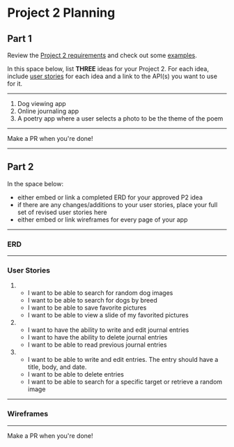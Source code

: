 # Project 2 Planning


## Part 1

Review the [Project 2 requirements](https://tmdarneille.gitbook.io/seirfx/11-projects/project-2#project-feedback-evaluation) and check out some [examples](https://tmdarneille.gitbook.io/seirfx/11-projects/past-projects/project2).

In this space below, list **THREE** ideas for your Project 2. For each idea, include [user stories](https://revelry.co/user-stories-that-dont-suck/) for each idea and a link to the API(s) you want to use for it.

--------------------------------------------------------
1. Dog viewing app
2. Online journaling app
3. A poetry app where a user selects a photo to be the theme of the poem
---------------------------------------------------------

Make a PR when you're done!

---

## Part 2

In the space below:
* either embed or link a completed ERD for your approved P2 idea
* if there are any changes/additions to your user stories, place your full set of revised user stories here
* either embed or link wireframes for every page of your app

----------------------------------------------------------
### ERD

----------------------------------------------------------
### User Stories
1. 
    * I want to be able to search for random dog images
    * I want to be able to search for dogs by breed
    * I want to be able to save favorite pictures
    * I want to be able to view a slide of my favorited pictures
2. 
    * I want to have the ability to write and edit journal entries
    * I want to have the ability to delete journal entries
    * I want to be able to read previous journal entries
3. 
    * I want to be able to write and edit entries. The entry should have a title, body, and date.
    * I want to be able to delete entries
    * I want to be able to search for a specific target or retrieve a random image


----------------------------------------------------------
### Wireframes

----------------------------------------------------------

Make a PR when you're done!
